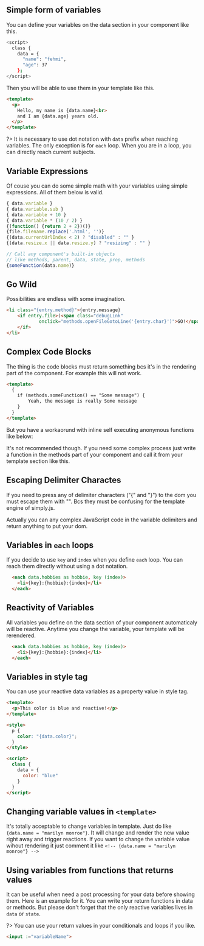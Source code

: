 ## Simple form of variables

You can define your variables on the data section in your component like this.

```bash
<script>
  class {
    data = {
      "name": "fehmi",
      "age": 37
    };
</script>
```

Then you will be able to use them in your template like this.

```html
<template>
  <p>
    Hello, my name is {data.name}<br>
    and I am {data.age} years old.
  </p>
</template>
```

?> It is necessary to use dot notation with `data` prefix when reaching variables. The only exception is for `each` loop. When you are in a loop, you can directly reach current subjects.

## Variable Expressions

Of couse you can do some simple math with your variables using simple expressions. All of them below is valid.

```js
{ data.variable }
{ data.variable.sub }
{ data.variable + 10 }
{ data.variable * (10 / 2) }
{(function() {return 2 + 2})()}
{file.filename.replace('.html', '')}
{(data.currentUrlIndex < 2) ? "disabled" : "" }
{(data.resize.x || data.resize.y) ? "resizing" : "" }
```

```js
// Call any component's built-in objects
// like methods, parent, data, state, prop, methods
{someFunction(data.name)}
```
<repl-component id="nq485hdi5gxzrx1" download="true"></repl-component>

## Go Wild
Possibilities are endless with some imagination.
```html
<li class="{entry.method}">{entry.message}
	<if entry.file>(<span class="debugLink"
			onclick="methods.openFileGotoLine('{entry.char}')">GO!</span>)
	</if>
</li>
```

## Complex Code Blocks
The thing is the code blocks must return something bcs it's in the rendering part of the component. For example this will not work.

```html
<template>
  {
  	if (methods.someFunction() == "Some message") {
  		Yeah, the message is really Some message
  	}
  }
</template>
```

But you have a workaorund with inline self executing anonymous functions like below:

<repl-component id="na29cvvjvjnmwd2" download="true"></repl-component>

It's not recommended though. If you need some complex process just write a function in the methods part of your component and call it from your template section like this.

<repl-component id="mheo1xu2xg8lemd" download="true"></repl-component>


## Escaping Delimiter Charactes
If you need to press any of delimiter characters ("{" and "}") to the dom you must escape them with "\". Bcs they must be confusing for the template engine of simply.js.

<repl-component id="7iznwtlsr26wa81" download="true"></repl-component>


Actually you can any complex JavaScript code in the variable delimiters and return anything to put your dom.

## Variables in `each` loops

If you decide to use `key` and `index` when you define `each` loop. You can reach them directly without using a dot notation.

```html
  <each data.hobbies as hobbie, key (index)>
    <li>{key}:{hobbie}:{index}</li>
  </each>
```

## Reactivity of Variables

All variables you define on the data section of your component automaticaly will be reactive. Anytime you change the variable, your template will be rerendered.

```html
  <each data.hobbies as hobbie, key (index)>
    <li>{key}:{hobbie}:{index}</li>
  </each>
```

## Variables in style tag

You can use your reactive data variables as a property value in style tag.

```html
<template>
  <p>This color is blue and reactive!</p>
</template>

<style>
  p {
    color: "{data.color}";
  }
</style>

<script>
  class {
    data = {
      color: "blue"
    }
  }
</script>
```

## Changing variable values in `<template>`

It's totally acceptable to change variables in template. Just do like `{data.name = "marilyn monroe"}`. It will change and render the new value right away and trigger reactions. If you want to change the variable value wihout rendering it just comment it like `<!-- {data.name = "marilyn monroe"} -->`

<repl-component id="pg5njqyn1pyud0g" download="true"></repl-component>

## Using variables from functions that returns values

It can be useful when need a post processing for your data before showing them. Here is an example for it. You can write your return functions in data or methods. But please don't forget that the only reactive variables lives in `data` or `state`.

<repl-component id="w3wofrexw9ssy1y" download="true"></repl-component>

?> You can use your return values in your conditionals and loops if you like.

```html
<input :="variableName">
```

